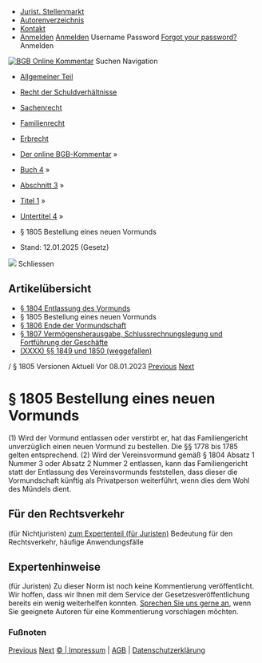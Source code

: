   * [Jurist. Stellenmarkt](https://bgb.kommentar.de/Buch-4/Abschnitt-3/Titel-1/Untertitel-4/</job-board> "Jurist. Stellenmarkt")
  * [Autorenverzeichnis](https://bgb.kommentar.de/Buch-4/Abschnitt-3/Titel-1/Untertitel-4/</Autorenverzeichnis> "Autorenverzeichnis")
  * [Kontakt](https://bgb.kommentar.de/Buch-4/Abschnitt-3/Titel-1/Untertitel-4/</Kontakt>)
  * [Anmelden](https://bgb.kommentar.de/Buch-4/Abschnitt-3/Titel-1/Untertitel-4/<#login> "show login form") [Anmelden](https://bgb.kommentar.de/Buch-4/Abschnitt-3/Titel-1/Untertitel-4/<#> "hide login form") Username Password
[Forgot your password?](https://bgb.kommentar.de/Buch-4/Abschnitt-3/Titel-1/Untertitel-4/</user/forgotpassword>) Anmelden 


[![BGB Online Kommentar](https://bgb.kommentar.de/extension/bgb/design/bgb/images/logo.png)](https://bgb.kommentar.de/Buch-4/Abschnitt-3/Titel-1/Untertitel-4/</> "BGB Online Kommentar")
Suchen
Navigation
  * [Allgemeiner Teil](https://bgb.kommentar.de/Buch-4/Abschnitt-3/Titel-1/Untertitel-4/</Buch-1>)
  * [Recht der Schuldverhältnisse](https://bgb.kommentar.de/Buch-4/Abschnitt-3/Titel-1/Untertitel-4/</Buch-2>)
  * [Sachenrecht](https://bgb.kommentar.de/Buch-4/Abschnitt-3/Titel-1/Untertitel-4/</Buch-3>)
  * [Familienrecht](https://bgb.kommentar.de/Buch-4/Abschnitt-3/Titel-1/Untertitel-4/</Buch-4>)
  * [Erbrecht](https://bgb.kommentar.de/Buch-4/Abschnitt-3/Titel-1/Untertitel-4/</Buch-5>)


  * [Der online BGB-Kommentar](https://bgb.kommentar.de/Buch-4/Abschnitt-3/Titel-1/Untertitel-4/</>) »
  * [Buch 4](https://bgb.kommentar.de/Buch-4/Abschnitt-3/Titel-1/Untertitel-4/</Buch-4>) »
  * [Abschnitt 3](https://bgb.kommentar.de/Buch-4/Abschnitt-3/Titel-1/Untertitel-4/</Buch-4/Abschnitt-3>) »
  * [Titel 1](https://bgb.kommentar.de/Buch-4/Abschnitt-3/Titel-1/Untertitel-4/</Buch-4/Abschnitt-3/Titel-1>) »
  * [Untertitel 4](https://bgb.kommentar.de/Buch-4/Abschnitt-3/Titel-1/Untertitel-4/</Buch-4/Abschnitt-3/Titel-1/Untertitel-4>) »
  * § 1805 Bestellung eines neuen Vormunds 
  * Stand: 12.01.2025 (Gesetz) 


![](https://vg01.met.vgwort.de/na/1c9909529ead4f509072c06d9081a7d5)
Schliessen 
## Artikelübersicht
  * [ § 1804 Entlassung des Vormunds ](https://bgb.kommentar.de/Buch-4/Abschnitt-3/Titel-1/Untertitel-4/</Buch-4/Abschnitt-3/Titel-1/Untertitel-4/Entlassung-des-Vormunds>)
  * § 1805 Bestellung eines neuen Vormunds 
  * [ § 1806 Ende der Vormundschaft ](https://bgb.kommentar.de/Buch-4/Abschnitt-3/Titel-1/Untertitel-4/</Buch-4/Abschnitt-3/Titel-1/Untertitel-4/Ende-der-Vormundschaft>)
  * [ § 1807 Vermögensherausgabe, Schlussrechnungslegung und Fortführung der Geschäfte ](https://bgb.kommentar.de/Buch-4/Abschnitt-3/Titel-1/Untertitel-4/</Buch-4/Abschnitt-3/Titel-1/Untertitel-4/Vermoegensherausgabe-Schlussrechnungslegung-und-Fortfuehrung-der-Geschaefte>)
  * [ (XXXX) §§ 1849 und 1850 (weggefallen) ](https://bgb.kommentar.de/Buch-4/Abschnitt-3/Titel-1/Untertitel-4/</Buch-4/Abschnitt-3/Titel-1/Untertitel-4/weggefallen>)


/ § 1805 
Versionen  Aktuell Vor 08.01.2023
[Previous](https://bgb.kommentar.de/Buch-4/Abschnitt-3/Titel-1/Untertitel-4/</Buch-4/Abschnitt-3/Titel-1/Untertitel-4/Entlassung-des-Vormunds> "§ 1804 Entlassung des Vormunds") [Next](https://bgb.kommentar.de/Buch-4/Abschnitt-3/Titel-1/Untertitel-4/</Buch-4/Abschnitt-3/Titel-1/Untertitel-4/Ende-der-Vormundschaft> "§ 1806 Ende der Vormundschaft")
# § 1805 Bestellung eines neuen Vormunds
(1) Wird der Vormund entlassen oder verstirbt er, hat das Familiengericht unverzüglich einen neuen Vormund zu bestellen. Die §§ 1778 bis 1785 gelten entsprechend.
(2) Wird der Vereinsvormund gemäß § 1804 Absatz 1 Nummer 3 oder Absatz 2 Nummer 2 entlassen, kann das Familiengericht statt der Entlassung des Vereinsvormunds feststellen, dass dieser die Vormundschaft künftig als Privatperson weiterführt, wenn dies dem Wohl des Mündels dient.
## Für den Rechtsverkehr 
(für Nichtjuristen)
[zum Expertenteil (für Juristen)](https://bgb.kommentar.de/Buch-4/Abschnitt-3/Titel-1/Untertitel-4/<#expertenhinweise>)
Bedeutung für den Rechtsverkehr, häufige Anwendungsfälle
## Expertenhinweise
(für Juristen)
Zu dieser Norm ist noch keine Kommentierung veröffentlicht. Wir hoffen, dass wir Ihnen mit dem Service der Gesetzesveröffentlichung bereits ein wenig weiterhelfen konnten. [Sprechen Sie uns gerne an](https://bgb.kommentar.de/Buch-4/Abschnitt-3/Titel-1/Untertitel-4/</Kontakt>), wenn Sie geeignete Autoren für eine Kommentierung vorschlagen möchten. 
### Fußnoten
[Previous](https://bgb.kommentar.de/Buch-4/Abschnitt-3/Titel-1/Untertitel-4/</Buch-4/Abschnitt-3/Titel-1/Untertitel-4/Entlassung-des-Vormunds> "§ 1804 Entlassung des Vormunds") [Next](https://bgb.kommentar.de/Buch-4/Abschnitt-3/Titel-1/Untertitel-4/</Buch-4/Abschnitt-3/Titel-1/Untertitel-4/Ende-der-Vormundschaft> "§ 1806 Ende der Vormundschaft")
[© | Impressum](https://bgb.kommentar.de/Buch-4/Abschnitt-3/Titel-1/Untertitel-4/</Kontakt>) | [AGB](https://bgb.kommentar.de/Buch-4/Abschnitt-3/Titel-1/Untertitel-4/</AGB>) | [Datenschutzerklärung](https://bgb.kommentar.de/Buch-4/Abschnitt-3/Titel-1/Untertitel-4/</Datenschutzerklaerung-fuer-Leser>)
